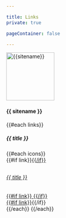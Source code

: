 ```yaml
---

title: Links
private: true

pageContainer: false

---
```


<div class="container mw-md py-5 w-100 text-center">
    <img src="{{gravatar.main}}?r=g&d=mp&s=256" alt="{{sitename}}" class="mw-50 rounded-circle img-thumbnail bg-dark border-dark og-image" style="width:128px;">
    <h4 class="mt-4">{{ sitename }}</h4>
    {{#each links}}
        <h5 class="mt-4 mb-2">{{ title }}</h5>
        {{#each icons}}
            <div class="py-2">{{#if link}}<a href="{{link}}" title="{{title}}" class="link-dark">{{/if}}
                <div class="row d-flex justify-content-between align-items-center g-0 bg-light br-2 py-2">
                    <div class="col-1">
                        <h2>
                            <i class="{{icon}}"></i>
                        </h2>
                    </div>
                    <div class="col-10">
                        <h6>{{ title }}</h6>
                    </div>
                    <div class="col-1 text-end pe-3">
                        {{#if link}}
                            <i class="far fa-external-link"></i>
                        {{/if}}
                    </div>
                </div>
            {{#if link}}</a>{{/if}}</div>
        {{/each}}
    {{/each}}
</div>
